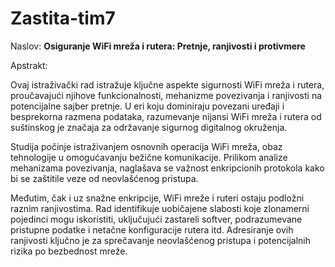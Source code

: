 # Zastita-tim7

Naslov: **Osiguranje WiFi mreža i rutera: Pretnje, ranjivosti i protivmere**

Apstrakt:

Ovaj istraživački rad istražuje ključne aspekte sigurnosti WiFi mreža i rutera, proučavajući njihove funkcionalnosti, mehanizme povezivanja i ranjivosti na potencijalne sajber pretnje. U eri koju dominiraju povezani uređaji i besprekorna razmena podataka, razumevanje nijansi WiFi mreža i rutera od suštinskog je značaja za održavanje sigurnog digitalnog okruženja.

Studija počinje istraživanjem osnovnih operacija WiFi mreža, obaz tehnologije u omogućavanju bežične komunikacije. Prilikom analize mehanizama povezivanja, naglašava se važnost enkripcionih protokola kako bi se zaštitile veze od neovlašćenog pristupa.

Međutim, čak i uz snažne enkripcije, WiFi mreže i ruteri ostaju podložni raznim ranjivostima. Rad identifikuje uobičajene slabosti koje zlonamerni pojedinci mogu iskoristiti, uključujući zastareli softver, podrazumevane pristupne podatke i netačne konfiguracije rutera itd. Adresiranje ovih ranjivosti ključno je za sprečavanje neovlašćenog pristupa i potencijalnih rizika po bezbednost mreže.


